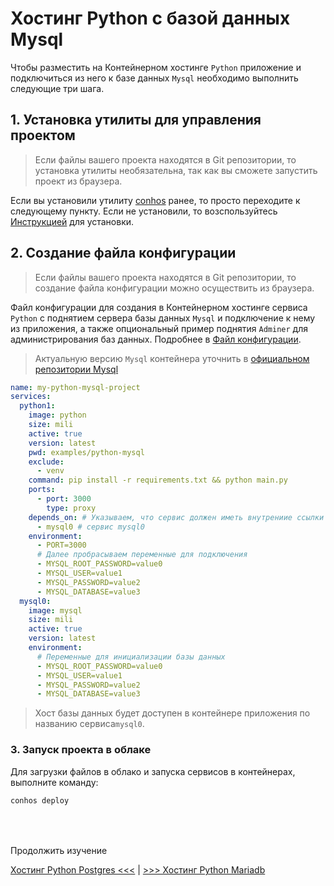 # Хостинг Python с базой данных Mysql

Чтобы разместить на Контейнерном хостинге `Python` приложение и подключиться из него к базе данных `Mysql` необходимо выполнить следующие три шага.

## 1. Установка утилиты для управления проектом

> Если файлы вашего проекта находятся в Git репозитории, то установка утилиты необязательна, так как вы сможете запустить проект из браузера.

Если вы установили утилиту [conhos](https://www.npmjs.com/package/conhos) ранее, то просто переходите к следующему пункту. Если не установили, то возспользуйтесь [Инструкцией](./GettingStarted.md) для установки.

## 2. Создание файла конфигурации

> Если файлы вашего проекта находятся в Git репозитории, то создание файла конфигурации можно осуществить из браузера.

Файл конфигурации для создания в Контейнерном хостинге сервиса `Python` с поднятием сервера базы данных `Mysql` и подключение к нему из приложения, а также опциональный пример поднятия `Adminer` для администрирования баз данных. Подробнее в [Файл конфигурации](./ConfigFile.md#пример_файла_конфигурации).

> Актуальную версию `Mysql` контейнера уточнить в [официальном репозитории Mysql](https://hub.docker.com/_/mysql/tags)

```yml
name: my-python-mysql-project
services:
  python1:
    image: python
    size: mili
    active: true
    version: latest
    pwd: examples/python-mysql
    exclude:
      - venv
    command: pip install -r requirements.txt && python main.py
    ports:
      - port: 3000
        type: proxy
    depends_on: # Указываем, что сервис должен иметь внутрениие ссылки на
      - mysql0 # сервис mysql0
    environment:
      - PORT=3000
      # Далее пробрасываем переменные для подключения
      - MYSQL_ROOT_PASSWORD=value0
      - MYSQL_USER=value1
      - MYSQL_PASSWORD=value2
      - MYSQL_DATABASE=value3
  mysql0:
    image: mysql
    size: mili
    active: true
    version: latest
    environment:
      # Переменные для инициализации базы данных
      - MYSQL_ROOT_PASSWORD=value0
      - MYSQL_USER=value1
      - MYSQL_PASSWORD=value2
      - MYSQL_DATABASE=value3
```

> Хост базы данных будет доступен в контейнере приложения по названию сервиса`mysql0`.

### 3. Запуск проекта в облаке

Для загрузки файлов в облако и запуска сервисов в контейнерах, выполните команду:

```sh
conhos deploy
```

<div style="margin-top: 4rem;"></div>

Продолжить изучение

[Хостинг Python Postgres <<<](./HostingPythonPostgres.md) | [>>> Хостинг Python Mariadb](./HostingPythonMariadb.md)
